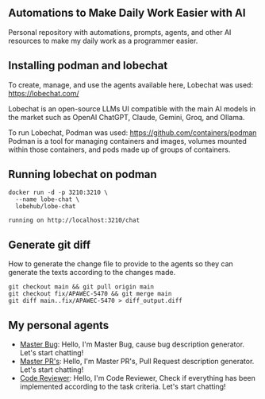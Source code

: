 ## Automations to Make Daily Work Easier with AI

Personal repository with automations, prompts, agents, and other AI resources to make my daily work as a programmer easier.

## Installing podman and lobechat

To create, manage, and use the agents available here, Lobechat was used: https://lobechat.com/

Lobechat is an open-source LLMs UI compatible with the main AI models in the market such as OpenAI ChatGPT, Claude, Gemini, Groq, and Ollama.

To run Lobechat, Podman was used: https://github.com/containers/podman Podman is a tool for managing containers and images, volumes mounted within those containers, and pods made up of groups of containers.


## Running lobechat on podman
```
docker run -d -p 3210:3210 \
  --name lobe-chat \
  lobehub/lobe-chat

running on http://localhost:3210/chat
```

## Generate git diff
How to generate the change file to provide to the agents so they can generate the texts according to the changes made.

```
git checkout main && git pull origin main
git checkout fix/APAWEC-5470 && git merge main
git diff main..fix/APAWEC-5470 > diff_output.diff
```

## My personal agents
- [Master Bug](agents/master-bug.md): Hello, I'm Master Bug, cause bug description generator. Let's start chatting!
- [Master PR's](agents/master-pr.md): Hello, I'm Master PR's, Pull Request description generator. Let's start chatting!
- [Code Reviewer](agents/code-reviewer.md): Hello, I'm Code Reviewer, Check if everything has been implemented according to the task criteria. Let's start chatting!
